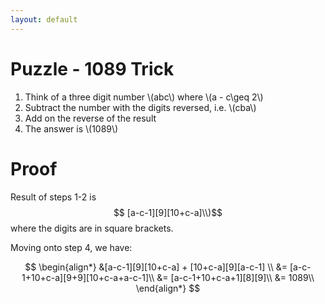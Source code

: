 ```yaml
---
layout: default
---
```


# Puzzle - 1089 Trick

1. Think of a three digit number \\(abc\\) where \\(a - c\geq 2\\)
2. Subtract the number with the digits reversed, i.e. \\(cba\\)
3. Add on the reverse of the result
4. The answer is \\(1089\\)

# Proof

Result of steps 1-2 is
$$ [a-c-1][9][10+c-a]\\)$$
where the digits are in square brackets.

Moving onto step 4, we have:

$$
\begin{align*}
&[a-c-1][9][10+c-a] + [10+c-a][9][a-c-1] \\
&= [a-c-1+10+c-a][9+9][10+c-a+a-c-1]\\
&= [a-c-1+10+c-a+1][8][9]\\
&= 1089\\
\end{align*}
$$